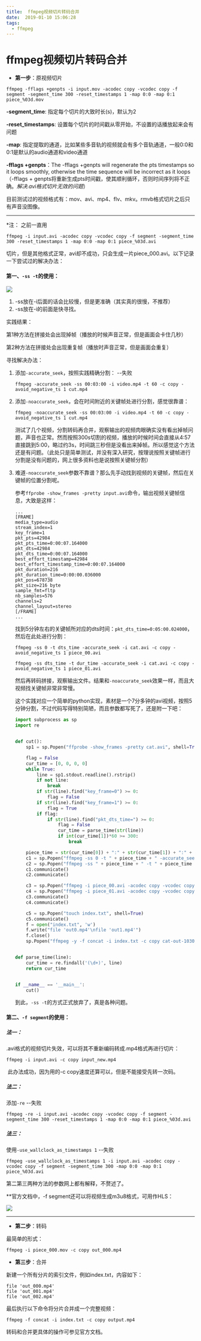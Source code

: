 ```yaml
---
title:  ffmpeg视频切片转码合并
date:  2019-01-10 15:06:28
tags: 
  - ffmpeg
---
```


# ffmpeg视频切片转码合并

- **第一步**：原视频切片

```shell
ffmpeg -fflags +genpts -i input.mov -acodec copy -vcodec copy -f segment -segment_time 300 -reset_timestamps 1 -map 0:0 -map 0:1 piece_%03d.mov
```

**-segment_time**: 指定每个切片的大致时长(s)，默认为2

**-reset_timestamps**: 设置每个切片的时间戳从零开始，不设置的话播放起来会有问题

**-map**: 指定提取的通道，比如某些多音轨的视频就会有多个音轨通道，一般0:0和0:1是默认的audio通道和video通道

**-fflags +genpts**：The -fflags +genpts will regenerate the pts timestamps so it loops smoothly, otherwise the time sequence will be incorrect as it loops （-fflags + genpts将重新生成pts时间戳，使其顺利循环，否则时间序列将不正确。*解决.avi格式切片无效的问题*）

目前测试过的视频格式有：mov、avi、mp4、flv、mkv。rmvb格式切片之后只有声音没图像。

------

*注： 之前一直用

```
ffmpeg -i input.avi -acodec copy -vcodec copy -f segment -segment_time 300 -reset_timestamps 1 -map 0:0 -map 0:1 piece_%03d.avi
```

切片，但是其他格式正常，avi却不成功，只会生成一片piece_000.avi。以下记录一下尝试过的解决办法：

#### 第一、`-ss -t`的使用：

[官方文档说明]: https://trac.ffmpeg.org/wiki/Seeking

![](/images/1540950217348.png)

1. -ss放在-i后面的话会比较慢，但是更准确（其实真的很慢，不推荐）
2. -ss放在-i的前面是快寻找。

实践结果：

第1种方法在拼接处会出现掉帧（播放的时候声音正常，但是画面会卡住几秒）

第2种方法在拼接处会出现重复帧（播放时声音正常，但是画面会重复）

寻找解决办法：

1. 添加`-accurate_seek`，按照实践精确分割：	--失败

   ```shell
   ffmpeg -accurate_seek -ss 00:03:00 -i video.mp4 -t 60 -c copy -avoid_negative_ts 1 cut.mp4
   ```

2. 添加`-noaccurate_seek`，会在时间附近的关键帧处进行分割，感觉很靠谱：

   ```shell
   ffmpeg -noaccurate_seek -ss 00:03:00 -i video.mp4 -t 60 -c copy -avoid_negative_ts 1 cut.mp4
   ```

   测试了几个视频，分割转码再合并，观察输出的视频肉眼确实没有看出掉帧问题，声音也正常。然而按照300s切割的视频，播放的时候时间会直接从4:57直接跳到5:00，略过约3s，时间跳三秒但是没看出来掉帧。所以感觉这个方法还是有问题。（此处只是简单测试，并没有深入研究，按理说按照关键帧进行分割是没有问题的，网上很多资料也是说按照关键帧分割）

3. 难道`-noaccurate_seek`参数不靠谱？那么先手动找到视频的关键帧，然后在关键帧的位置分割呢。

   参考`ffprobe -show_frames -pretty input.avi`命令，输出视频关键帧信息，大致是这样：

   ```
   ...
   [FRAME]
   media_type=audio
   stream_index=1
   key_frame=1
   pkt_pts=42984
   pkt_pts_time=0:00:07.164000
   pkt_dts=42984
   pkt_dts_time=0:00:07.164000
   best_effort_timestamp=42984
   best_effort_timestamp_time=0:00:07.164000
   pkt_duration=216
   pkt_duration_time=0:00:00.036000
   pkt_pos=678738
   pkt_size=216 byte
   sample_fmt=fltp
   nb_samples=576
   channels=2
   channel_layout=stereo
   [/FRAME]
   ...
   ```

   找到5分钟左右的关键帧所对应的dts时间：`pkt_dts_time=0:05:00.024000`，然后在此处进行分割：

   ```shell
   ffmpeg -ss 0 -t dts_time -accurate_seek -i cat.avi -c copy -avoid_negative_ts 1 piece_00.avi
   
   ffmpeg -ss dts_time -t dur_time -accurate_seek -i cat.avi -c copy -avoid_negative_ts 1 piece_01.avi
   ```

   然后再转码拼接，观察输出文件。结果和`-noaccurate_seek`效果一样，而且大视频找关键帧非常非常慢。

   这个实践对应一个简单的python实现，素材是一个7分多钟的avi视频，按照5分钟分割，不过代码写得特别简陋，而且参数都写死了，还是附一下吧：

   ```python
   import subprocess as sp
   import re
   
   
   def cut():
       sp1 = sp.Popen("ffprobe -show_frames -pretty cat.avi", shell=True, stdout=sp.PIPE)
   
       flag = False
       cur_time = [0, 0, 0, 0]
       while True:
           line = sp1.stdout.readline().rstrip()
           if not line:
               break
           if str(line).find("key_frame=0") >= 0:
               flag = False
           if str(line).find("key_frame=1") >= 0:
               flag = True
           if flag:
               if str(line).find("pkt_dts_time=") >= 0:
                   flag = False
                   cur_time = parse_time(str(line))
                   if int(cur_time[1])*60 >= 300:
                       break
   
       piece_time = str(cur_time[0]) + ":" + str(cur_time[1]) + ":" + str(cur_time[2]) + "." + str(cur_time[3])[0:3]
       c1 = sp.Popen("ffmpeg -ss 0 -t " + piece_time + " -accurate_seek -i cat.avi -c copy -avoid_negative_ts 1 piece_00.avi", shell=True)
       c2 = sp.Popen("ffmpeg -ss " + piece_time + " -t " + piece_time + " -accurate_seek -i cat.avi -c copy -avoid_negative_ts 1 piece_01.avi", shell=True)
       c1.communicate()
       c2.communicate()
   
       c3 = sp.Popen("ffmpeg -i piece_00.avi -acodec copy -vcodec copy out0.mp4", shell=True)
       c4 = sp.Popen("ffmpeg -i piece_01.avi -acodec copy -vcodec copy out1.mp4", shell=True)
       c3.communicate()
       c4.communicate()
   
       c5 = sp.Popen("touch index.txt", shell=True)
       c5.communicate()
       f = open("index.txt", 'w')
       f.write("file 'out0.mp4'\nfile 'out1.mp4'")
       f.close()
       sp.Popen("ffmpeg -y -f concat -i index.txt -c copy cat-out-1030.mp4", shell=True)
   
   
   def parse_time(line):
       cur_time = re.findall('(\d+)', line)
       return cur_time
   
   
   if __name__ == '__main__':
       cut()
   
   ```

   到此，`-ss -t`的方式正式放弃了，真是各种问题。


#### 第二、`-f segment`的使用：

##### 法一：

.avi格式的视频切片失效，可以将其不重新编码转成.mp4格式再进行切片：

```shell
ffmpeg -i input.avi -c copy input_new.mp4
```

​	此办法成功，因为用的-c copy速度还算可以，但是不能接受先转一次码。

##### 法二：

添加`-re`	--失败

```shell
ffmpeg -re -i input.avi -acodec copy -vcodec copy -f segment -segment_time 300 -reset_timestamps 1 -map 0:0 -map 0:1 piece_%03d.avi
```

##### 法三：

使用`-use_wallclock_as_timestamps 1`	--失败

```shell
ffmpeg -use_wallclock_as_timestamps 1 -i input.avi -acodec copy -vcodec copy -f segment -segment_time 300 -map 0:0 -map 0:1 piece_%03d.avi
```

第二第三两种方法的参数网上都有解释，不赘述了。

**官方文档中，-f segment还可以将视频生成m3u8格式，可用作HLS：

![](/images/1540953744501.png)

------



- **第二步**：转码

最简单的形式：

```shell
ffmpeg -i piece_000.mov -c copy out_000.mp4
```



- **第三步**：合并

新建一个所有分片的索引文件，例如index.txt，内容如下：

```
file 'out_000.mp4'
file 'out_001.mp4'
file 'out_002.mp4'
```

最后执行以下命令将分片合并成一个完整视频：

```shell
ffmpeg -f concat -i index.txt -c copy output.mp4
```

转码和合并更具体的操作可参见官方文档。